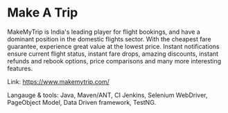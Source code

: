 
# Make A Trip
MakeMyTrip is India's leading player for flight bookings, and have a dominant position in the domestic flights sector. With the cheapest fare guarantee, experience great value at the lowest price. Instant notifications ensure current flight status, instant fare drops, amazing discounts, instant refunds and rebook options, price comparisons and many more interesting features.

Link:
https://www.makemytrip.com/

Langauge & tools:
Java, Maven/ANT, CI Jenkins, Selenium WebDriver, PageObject Model, Data Driven framework, TestNG.
